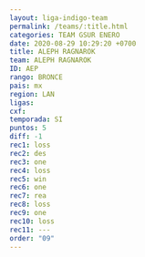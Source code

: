 ```yaml
---
layout: liga-indigo-team
permalink: /teams/:title.html
categories: TEAM GSUR ENERO
date: 2020-08-29 10:29:20 +0700
title: ALEPH RAGNAROK
team: ALEPH RAGNAROK
ID: AEP
rango: BRONCE
pais: mx
region: LAN
ligas: 
cxf: 
temporada: SI
puntos: 5
diff: -1
rec1: loss
rec2: des
rec3: one
rec4: loss
rec5: win
rec6: one
rec7: rea
rec8: loss
rec9: one
rec10: loss
rec11: ---
order: "09"
---
```



